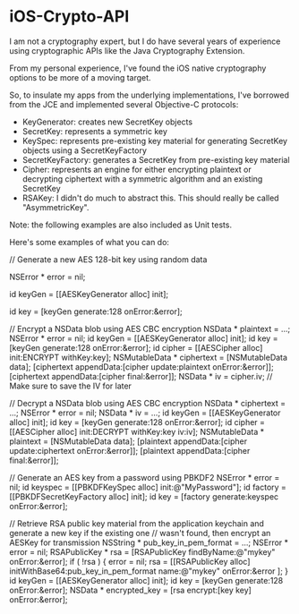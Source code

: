 iOS-Crypto-API
==============

I am not a cryptography expert, but I do have several years of experience using cryptographic APIs like the
Java Cryptography Extension.

From my personal experience, I've found the iOS native cryptography options to be more of a moving target.

So, to insulate my apps from the underlying implementations, I've borrowed from the JCE and implemented several
Objective-C protocols:
- KeyGenerator: creates new SecretKey objects
- SecretKey: represents a symmetric key
- KeySpec: represents pre-existing key material for generating SecretKey objects using a SecretKeyFactory
- SecretKeyFactory: generates a SecretKey from pre-existing key material
- Cipher: represents an engine for either encrypting plaintext or decrypting ciphertext with a symmetric algorithm
          and an existing SecretKey
- RSAKey: I didn't do much to abstract this.  This should really be called "AsymmetricKey".

Note: the following examples are also included as Unit tests.

Here's some examples of what you can do:

// Generate a new AES 128-bit key using random data

NSError * error = nil;

id<KeyGenerator> keyGen = [[AESKeyGenerator alloc] init];

id<SecretKey> key = [keyGen generate:128 onError:&error];


// Encrypt a NSData blob using AES CBC encryption
NSData * plaintext = ...;
NSError * error = nil;
id<KeyGenerator> keyGen = [[AESKeyGenerator alloc] init];
id<SecretKey> key = [keyGen generate:128 onError:&error];
id<Cipher> cipher = [[AESCipher alloc] init:ENCRYPT withKey:key];
NSMutableData * ciphertext = [NSMutableData data];
[ciphertext appendData:[cipher update:plaintext onError:&error]];
[ciphertext appendData:[cipher final:&error]];
NSData * iv = cipher.iv;
// Make sure to save the IV for later

// Decrypt a NSData blob using AES CBC encryption
NSData * ciphertext = ...;
NSError * error = nil;
NSData * iv = ...;
id<KeyGenerator> keyGen = [[AESKeyGenerator alloc] init];
id<SecretKey> key = [keyGen generate:128 onError:&error];
id<Cipher> cipher = [[AESCipher alloc] init:DECRYPT withKey:key iv:iv];
NSMutableData * plaintext = [NSMutableData data];
[plaintext appendData:[cipher update:ciphertext onError:&error]];
[plaintext appendData:[cipher final:&error]];

// Generate an AES key from a password using PBKDF2
NSError * error = nil;
id<KeySpec> keyspec = [[PBKDFKeySpec alloc] init:@"MyPassword"];
id<SecretKeyFactory> factory = [[PBKDFSecretKeyFactory alloc] init];
id<SecretKey> key = [factory generate:keyspec onError:&error];

// Retrieve RSA public key material from the application keychain and generate a new key if the existing one
// wasn't found, then encrypt an AESKey for transmission
NSString * pub_key_in_pem_format = ...;
NSError * error = nil;
RSAPublicKey * rsa = [RSAPublicKey findByName:@"mykey" onError:&error];
if ( !rsa ) {
  error = nil;
  rsa = [[RSAPublicKey alloc] initWithBase64:pub_key_in_pem_format name:@"mykey" onError:&error ];
}
id<KeyGenerator> keyGen = [[AESKeyGenerator alloc] init];
id<SecretKey> key = [keyGen generate:128 onError:&error];
NSData * encrypted_key = [rsa encrypt:[key key] onError:&error];



